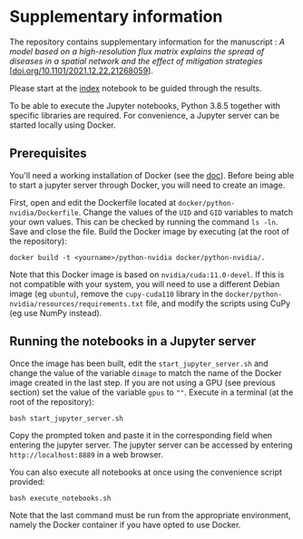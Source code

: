 # Supplementary information

The repository contains supplementary information for the manuscript :
*A model based on a high-resolution flux matrix explains the spread of
diseases in a spatial network and the effect of mitigation strategies* [[doi.org/10.1101/2021.12.22.21268059](https://doi.org/10.1101/2021.12.22.21268059)].

Please start at the [index](notebooks/0-index.ipynb) notebook to be guided through
the results.

To be able to execute the Jupyter notebooks, Python 3.8.5 together with
specific libraries are required. For convenience, a Jupyter server can
be started locally using Docker.

## Prerequisites

You'll need a working installation of Docker (see the
[doc](https://docs.docker.com/get-docker/)). Before being
able to start a jupyter server through Docker, you will need to create
an image.

First, open and edit the Dockerfile located at
`docker/python-nvidia/Dockerfile`. Change the values of the `UID` and
`GID` variables to match your own values. This can be checked by running the
command `ls -ln`. Save and close the file. Build the Docker image by executing
(at the root of the repository):

```
docker build -t <yourname>/python-nvidia docker/python-nvidia/.
```

Note that this Docker image is based on `nvidia/cuda:11.0-devel`. If
this is not compatible with your system, you will need to use a
different Debian image (eg `ubuntu`), remove the `cupy-cuda110` library
in the `docker/python-nvidia/resources/requirements.txt` file, and
modify the scripts using CuPy (eg use NumPy instead).

## Running the notebooks in a Jupyter server
Once the image has been built, edit the `start_jupyter_server.sh` and change the value of the
variable `dimage` to match the name of the Docker image created in the
last step. If you are not using a GPU (see previous section) set the
value of the variable `gpus` to `""`. Execute in a terminal (at the root
of the repository):

```
bash start_jupyter_server.sh
```

Copy the prompted token and paste it in the corresponding field when
entering the jupyter server. The jupyter server can be accessed by
entering `http://localhost:8889` in a web browser.

You can also execute all notebooks at once using the convenience script provided:
```
bash execute_notebooks.sh
```

Note that the last command must be run from the appropriate environment,
namely the Docker container if you have opted to use Docker.
